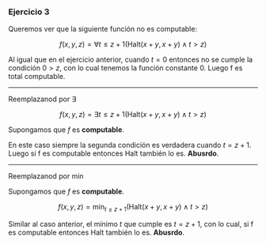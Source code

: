 ### Ejercicio 3

Queremos ver que la siguiente función no es computable:

$$f(x,y,z) = \forall t\leq z+1 (\text{Halt}(x+y,x+y) \land t > z) $$

Al igual que en el ejercicio anterior, cuando $t = 0$ entonces no se cumple la condición $0 > z$, con lo cual tenemos la función constante 0. Luego f es total computable.


---
Reemplazanod por $\exists$

$$f(x,y,z) = \exists t \leq z+1(\text{Halt}(x+y,x+y) \land t > z) $$

Supongamos que $f$ es **computable**.

En este caso siempre la segunda condición es verdadera cuando $t = z + 1$. Luego si f es computable entonces Halt también lo es. **Abusrdo**.

---
Reemplazanod por $\min$

Supongamos que $f$ es **computable**.

$$f(x,y,z) = \min_{t \leq z+1}(\text{Halt}(x+y,x+y) \land t > z) $$

Similar al caso anterior, el mínimo $t$ que cumple es $t = z+1$, con lo cual, si f es computable entonces Halt también lo es. **Abusrdo**.
